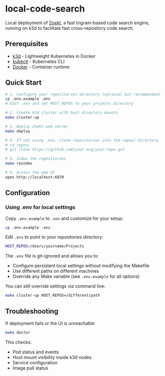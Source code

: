 # local-code-search

Local deployment of [Zoekt](https://github.com/sourcegraph/zoekt), a fast trigram-based code search engine, running on k3d to facilitate fast cross-repository code search.

## Prerequisites

- [k3d](https://k3d.io/) - Lightweight Kubernetes in Docker
- [kubectl](https://kubernetes.io/docs/tasks/tools/) - Kubernetes CLI
- [Docker](https://www.docker.com/) - Container runtime

## Quick Start

```bash
# 1. Configure your repositories directory (optional but recommended)
cp .env.example .env
# Edit .env and set HOST_REPOS to your projects directory

# 2. Create k3d cluster with host directory mounts
make cluster-up

# 3. Deploy Zoekt web server
make deploy

# 4. If not using .env, clone repositories into the repos/ directory
# cd repos/
# git clone https://github.com/your-org/your-repo.git

# 5. Index the repositories
make reindex

# 6. Access the web UI
open http://localhost:6070
```

## Configuration

### Using .env for local settings

Copy `.env.example` to `.env` and customize for your setup:

```bash
cp .env.example .env
```

Edit `.env` to point to your repositories directory:

```bash
HOST_REPOS=/Users/yourname/Projects
```

The `.env` file is git-ignored and allows you to:
- Configure persistent local settings without modifying the Makefile
- Use different paths on different machines
- Override any Make variable (see `.env.example` for all options)

You can still override settings via command line:
```bash
make cluster-up HOST_REPOS=/different/path
```

## Troubleshooting

If deployment fails or the UI is unreachable:

```bash
make doctor
```

This checks:
- Pod status and events
- Host mount visibility inside k3d nodes
- Service configuration
- Image pull status
